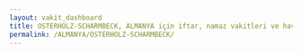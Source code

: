 ```yaml
---
layout: vakit_dashboard
title: OSTERHOLZ-SCHARMBECK, ALMANYA için iftar, namaz vakitleri ve hava durumu - ilçe/eyalet seç
permalink: /ALMANYA/OSTERHOLZ-SCHARMBECK/
---
```


<script type="text/javascript">
  var GLOBAL_COUNTRY = 'ALMANYA';
  var GLOBAL_CITY = 'OSTERHOLZ-SCHARMBECK';
  var GLOBAL_STATE = '';
  var lat = 72;
  var lon = 21;
</script>
